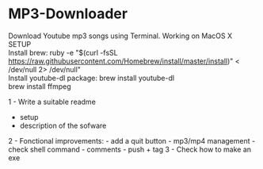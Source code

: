# MP3-Downloader
Download Youtube mp3 songs using Terminal. Working on MacOS X <br>
SETUP <br>
Install brew: ruby -e "$(curl -fsSL https://raw.githubusercontent.com/Homebrew/install/master/install)" < /dev/null 2> /dev/null" <br>
Install youtube-dl package: brew install youtube-dl <br>
brew install ffmpeg <br>


1 - Write a suitable readme
  - setup 
  - description of the sofware

2 - Fonctional improvements:
    - add a quit button
    - mp3/mp4 management
    - check shell command
    - comments
    - push + tag
3 - Check how to make an exe
